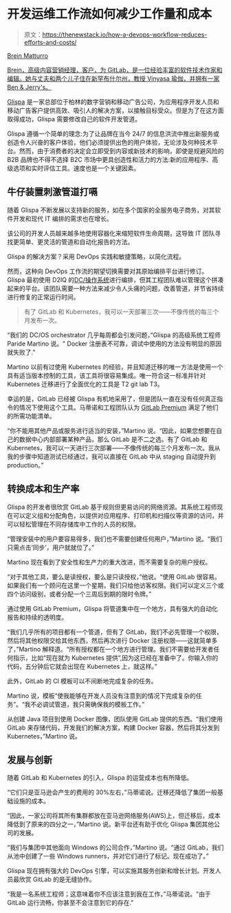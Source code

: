 # 开发运维工作流如何减少工作量和成本

> 原文：<https://thenewstack.io/how-a-devops-workflow-reduces-efforts-and-costs/>

[](https://www.linkedin.com/in/brein-matturro-081a801/)

[Brein Matturro](https://www.linkedin.com/in/brein-matturro-081a801/)

[Brein，高级内容营销经理，客户，为 GitLab，是一位经验丰富的软件技术作家和编辑。她与丈夫和两个儿子住在新罕布什尔州，教授 Vinyasa 瑜伽，并拥有一家 Ben & Jerry's。](https://www.linkedin.com/in/brein-matturro-081a801/)

[](https://www.linkedin.com/in/brein-matturro-081a801/)[](https://www.linkedin.com/in/brein-matturro-081a801/)

[Glispa](https://www.glispa.com/) 是一家总部位于柏林的数字营销和移动广告公司，为应用程序开发人员和移动广告客户提供高效、吸引人的解决方案，以接触目标受众。但是为了在这方面取得成功，Glispa 需要修改自己的软件开发管道。

Glispa 遵循一个简单的理念:为了让品牌在当今 24/7 的信息洪流中推出新服务或创造令人兴奋的客户体验，他们必须提供出色的用户体验，无论涉及何种技术平台。然而，由于消费者的决定会立即受到内容或新技术的影响，即使是规避风险的 B2B 品牌也不得不选择 B2C 市场中更具创造性和活力的方法:新的应用程序、高级选项和实时评估工具。速度也是一个关键因素。

## 牛仔装置刺激管道打嗝

随着 Glispa 不断发展以支持新的服务，如在多个国家的全服务电子商务，对其软件开发和现代 IT 编排的需求也在增长。

该公司的开发人员越来越多地使用容器化来缩短软件生命周期，这导致 IT 团队寻找更简单、更灵活的管道和自动化报告的方法。

Glispa 的解决方案？采用 DevOps 实践和敏捷策略，以简化流程。

然而，这种向 DevOps 工作流的期望切换需要对其原始编排平台进行修订。Glispa 最初使用 D2IQ 的[DC/操作系统](https://dcos.io/)进行编排，但其工程团队难以管理这个拼凑起来的平台。该团队需要一种方法来减少令人头痛的问题，改善管道，并节省持续进行修复的正常运行时间。

> 有了 GitLab 和 Kubernetes，我可以一天部署三次——不像传统的每三个月发布一次。

“我们的 DC/OS orchestrator 几乎每周都会引发问题，”Glispa 的高级系统工程师 Paride Martino 说。" Docker 注册表不可靠，调试中使用的方法没有明显的原因就失败了."

Martino 以前有过使用 Kubernetes 的经验，并且知道迁移的唯一方法是使用一个具有适当版本控制的工具，该工具将很容易集成。唯一符合这一标准并针对 Kubernetes 迁移进行了全面优化的工具是 T2 git lab T3。

幸运的是，GitLab 已经被 Glispa 有机地采用了，但是团队一直在没有任何真正指令的情况下使用这个工具。马蒂诺和工程团队认为 [GitLab Premium](https://about.gitlab.com/pricing/premium/) 满足了他们的所需功能清单。

“你不能用其他产品或服务进行适当的安装，”Martino 说。“因此，如果您想要在自己的数据中心内部部署某种产品，那么 GitLab 是不二之选。有了 GitLab 和 Kubernetes，我可以一天进行三次部署——不像传统的每三个月发布一次。我从我的步骤中知道测试已经通过，我可以直接在 GitLab 中从 staging 自动提升到 production。”

## 转换成本和生产率

Glispa 的开发者很欣赏 GitLab 基于规则但更易访问的网络资源。其系统工程师现在可以定义组和分配角色，以提供对应用程序、打印机和扫描仪等资源的访问，并可以轻松管理在不同存储库中工作的人员的权限。

“管理安装中的用户要容易得多，我们也不需要创建任何用户，”Martino 说。“我们只需点击‘同步’，用户就就位了。”

Martino 现在看到了安全性和生产力的重大改进，而不需要复杂的用户授权。

“对于其他工具，要么是读授权，要么是只读授权，”他说。“使用 GitLab 很容易。如果我们有一个顾问在这里一个星期，我们只给他访客权限。我们可以定义三个或四个访问级别，或者分配一个三周后到期的限时令牌。”

通过使用 GitLab Premium，Glispa 将管道集中在一个地方，具有强大的自动化报告和持续的透明度。

“我们几乎所有的项目都有一个管道，但有了 GitLab，我们不必先管理一个权限，然后将其他权限交给其他东西，然后再次进行 Docker 注册权限——这就简单多了，”Martino 解释道。“所有授权都在一个地方进行管理。我们不需要给开发者任何指示，比如“现在就为 Kubernetes 提供”,因为这已经在准备中了。你输入你的代码，五分钟后它就会出现在 Kubernetes 上，就这样。”

此外，GitLab 的 CI 模板可以不间断地完成复杂的任务。

Martino 说，模板“使我能够在开发人员没有注意到的情况下完成复杂的任务”。“我不必调试管道，我只需确保我的模板工作。”

从创建 Java 项目到使用 Docker 图像，团队使用 GitLab 提供的东西。“我们使用 GitLab 来存储代码，开发我们的解决方案，构建 Docker 容器，然后将其分发到 Kubernetes，”Martino 说。

## 发展与创新

随着 GitLab 和 Kubernetes 的引入，Glispa 的运营成本也有所降低。

“它们只是亚马逊会产生的费用的 30%左右，”马蒂诺说。迁移还降低了集团一般基础设施的成本。

“因此，一家公司将其所有集群都放在亚马逊网络服务(AWS)上，但迁移后，成本降低到了原来的四分之一，”Martino 说。新平台还有助于优化 Glispa 集团其他公司的发展。

“我们与集团中其他面向 Windows 的公司合作，”Martino 说。“通过 GitLab，我们从池中创建了一些 Windows runners，并对它们进行了标记。现在成功了。”

Glispa 现在拥有强大的 DevOps 引擎，可以实施其服务创新和增长计划。开发人员最欣赏 GitLab 的是无缝协作。

“我是一名系统工程师；这意味着你不应该注意到我在工作，”马蒂诺说。"由于 GitLab 运行流畅，你甚至不会注意到它的存在."

<svg xmlns:xlink="http://www.w3.org/1999/xlink" viewBox="0 0 68 31" version="1.1"><title>Group</title> <desc>Created with Sketch.</desc></svg>